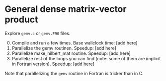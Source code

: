 # General dense matrix-vector product

Explore `gemv.c` or `gemv.F90` files.

0. Compile and run a few times. Base wallclock time: [add here]
1. Parallelize the gemv routinen. Speedup: [add here]
2. Parallelize make_hilbert_mat routine. Speedup: [add here]
3. Parallelize rest of the loops you can find (note: some of them are implicit in Fortran version). Speedup: [add here]

Note that parallelizing the `gemv` routine in Fortran is tricker than in C.
